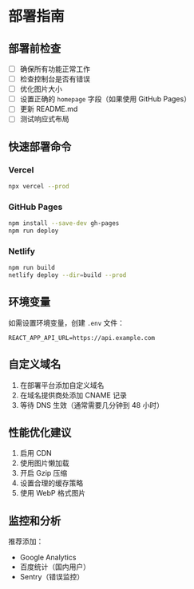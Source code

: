 # 部署指南

## 部署前检查

- [ ] 确保所有功能正常工作
- [ ] 检查控制台是否有错误
- [ ] 优化图片大小
- [ ] 设置正确的 `homepage` 字段（如果使用 GitHub Pages）
- [ ] 更新 README.md
- [ ] 测试响应式布局

## 快速部署命令

### Vercel
```bash
npx vercel --prod
```

### GitHub Pages
```bash
npm install --save-dev gh-pages
npm run deploy
```

### Netlify
```bash
npm run build
netlify deploy --dir=build --prod
```

## 环境变量

如需设置环境变量，创建 `.env` 文件：
```
REACT_APP_API_URL=https://api.example.com
```

## 自定义域名

1. 在部署平台添加自定义域名
2. 在域名提供商处添加 CNAME 记录
3. 等待 DNS 生效（通常需要几分钟到 48 小时）

## 性能优化建议

1. 启用 CDN
2. 使用图片懒加载
3. 开启 Gzip 压缩
4. 设置合理的缓存策略
5. 使用 WebP 格式图片

## 监控和分析

推荐添加：
- Google Analytics
- 百度统计（国内用户）
- Sentry（错误监控） 